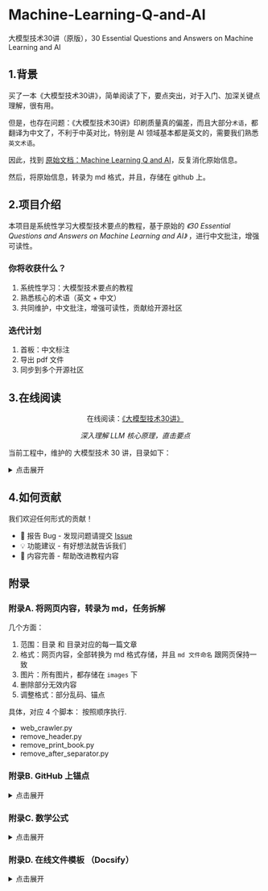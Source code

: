 # Machine-Learning-Q-and-AI
大模型技术30讲（原版），30 Essential Questions and Answers on Machine Learning and AI

## 1.背景

买了一本《大模型技术30讲》，简单阅读了下，要点突出，对于入门、加深关键点理解，很有用。

但是，也存在问题：《大模型技术30讲》印刷质量真的偏差，而且大部分`术语`，都翻译为中文了，不利于中英对比，特别是 AI 领域基本都是英文的，需要我们熟悉`英文术语`。


因此，找到 [原始文档：Machine Learning Q and AI](https://sebastianraschka.com/books/ml-q-and-ai/)，反复消化原始信息。

然后，将原始信息，转录为 md 格式，并且，存储在 github 上。


## 2.项目介绍

本项目是系统性学习大模型技术要点的教程，基于原始的 *《30 Essential Questions and Answers on Machine Learning and AI》* ，进行中文批注，增强可读性。


### 你将收获什么？

1. 系统性学习：大模型技术要点的教程
2. 熟悉核心的术语（英文 + 中文）
3. 共同维护，中文批注，增强可读性，贡献给开源社区

### 迭代计划

1. 首板：中文标注
2. 导出 pdf 文件
3. 同步到多个开源社区



## 3.在线阅读


<div align="center">
  <p>在线阅读：<a href="https://ningg.top/Machine-Learning-Q-and-AI/">《大模型技术30讲》</a></p>
  <p><em>深入理解 LLM 核心原理，直击要点</em></p>
</div>


当前工程中，维护的 大模型技术 30 讲，目录如下：

<details><summary>点击展开</summary>

- **Introduction**

   - [Introduction](./docs/introduction/_books_ml-q-and-ai-introduction.md)

- **Part I: Neural Networks and Deep Learning**

   - [Chapter 1: Embeddings, Latent Space, and Representations](./docs/ch01/_books_ml-q-and-ai-ch01.md)
   - [Chapter 2: Self-Supervised Learning](./docs/ch02/_books_ml-q-and-ai-ch02.md)
   - [Chapter 3: Few-Shot Learning](./docs/ch03/_books_ml-q-and-ai-ch03.md)
   - [Chapter 4: The Lottery Ticket  Hypothesis](./docs/ch04/_books_ml-q-and-ai-ch04.md)
   - [Chapter 5: Reducing Overfitting with Data](./docs/ch05/_books_ml-q-and-ai-ch05.md)
   - [Chapter 6: Reducing Overfitting with Model Modifications](./docs/ch06/_books_ml-q-and-ai-ch06.md)
   - [Chapter 7: Multi-GPU Training Paradigms](./docs/ch07/_books_ml-q-and-ai-ch07.md)
   - [Chapter 8: The Success of Transformers](./docs/ch08/_books_ml-q-and-ai-ch08.md)
   - [Chapter 9: Generative AI Models](./docs/ch09/_books_ml-q-and-ai-ch09.md)
   - [Chapter 10: Sources of Randomness](./docs/ch10/_books_ml-q-and-ai-ch10.md)

- **Part II: Computer Vision**

   - [Chapter 11: Calculating the Number of Parameters](./docs/ch11/_books_ml-q-and-ai-ch11.md)
   - [Chapter 12: Fully Connected and Convolutional Layers](./docs/ch12/_books_ml-q-and-ai-ch12.md)
   - [Chapter 13: Large Training Sets for Vision Transformers](./docs/ch13/_books_ml-q-and-ai-ch13.md)

- **Part III: Natural Language Processing**

   - [Chapter 14: The Distributional Hypothesis](./docs/ch14/_books_ml-q-and-ai-ch14.md)
   - [Chapter 15: Data Augmentation for Text](./docs/ch15/_books_ml-q-and-ai-ch15.md)
   - [Chapter 16: Self-Attention](./docs/ch16/_books_ml-q-and-ai-ch16.md)
   - [Chapter 17: Encoder- and Decoder-Style Transformers](./docs/ch17/_books_ml-q-and-ai-ch17.md)
   - [Chapter 18: Using and Fine-Tuning Pretrained Transformers](./docs/ch18/_books_ml-q-and-ai-ch18.md)
   - [Chapter 19: Evaluating Generative Large Language Models](./docs/ch19/_books_ml-q-and-ai-ch19.md)

- **Part IV: Production and Deployment**

   - [Chapter 20: Stateless and Stateful Training](./docs/ch20/_books_ml-q-and-ai-ch20.md)
   - [Chapter 21: Data-Centric AI](./docs/ch21/_books_ml-q-and-ai-ch21.md)
   - [Chapter 22: Speeding Up Inference](./docs/ch22/_books_ml-q-and-ai-ch22.md)
   - [Chapter 23: Data Distribution Shifts](./docs/ch23/_books_ml-q-and-ai-ch23.md)

- **Part V: Predictive Performance and Model Evaluation**

   - [Chapter 24: Poisson and Ordinal Regression](./docs/ch24/_books_ml-q-and-ai-ch24.md)
   - [Chapter 25: Confidence Intervals](./docs/ch25/_books_ml-q-and-ai-ch25.md)
   - [Chapter 26: Confidence Intervals vs. Conformal Predictions](./docs/ch26/_books_ml-q-and-ai-ch26.md)
   - [Chapter 27: Proper Metrics](./docs/ch27/_books_ml-q-and-ai-ch27.md)
   - [Chapter 28: The k in k-Fold Cross-Validation](./docs/ch28/_books_ml-q-and-ai-ch28.md)
   - [Chapter 29: Training and Test Set Discordance](./docs/ch29/_books_ml-q-and-ai-ch29.md)
   - [Chapter 30: Limited Labeled Data](./docs/ch30/_books_ml-q-and-ai-ch30.md)

</details>


## 4.如何贡献

我们欢迎任何形式的贡献！

- 🐛 报告 Bug - 发现问题请提交 [Issue](https://github.com/ningg/Machine-Learning-Q-and-AI/issues)
- 💡 功能建议 - 有好想法就告诉我们
- 📝 内容完善 - 帮助改进教程内容




## 附录

### 附录A. 将网页内容，转录为 md，任务拆解

几个方面：

1. 范围：目录 和 目录对应的每一篇文章
2. 格式：网页内容，全部转换为 md 格式存储，并且 `md 文件命名` 跟网页保持一致
3. 图片：所有图片，都存储在 `images` 下
4. 删除部分无效内容
5. 调整格式：部分乱码、锚点

具体，对应 4 个脚本： 按照顺序执行.

* web_crawler.py 
* remove_header.py
* remove_print_book.py
* remove_after_separator.py   


### 附录B. GitHub 上锚点

<details><summary>点击展开</summary>

在 GitHub 的 Markdown（.md）文件中，**可以使用锚点（Anchor）来实现文档内部的跳转**。锚点通常用于目录（Table of Contents）跳转到文档的某个标题位置。

#### 如何设置锚点？

GitHub 会自动为每个标题（#、##、### 等）生成一个锚点链接，格式如下：

1. **写标题**  
   例如：
   ```markdown
   ## 安装方法
   ```

2. **生成的锚点格式**  
   - 将标题全部转为小写
   - 移除标点
   - 用连字符（-）替换空格
   - 中文标题也适用，但空格会变成连字符

   例如，`## 安装方法` 的锚点就是 `#安装方法`。

3. **添加目录或内部跳转链接**  
   使用标准的 markdown 链接语法：

   ```markdown
   [安装方法](#安装方法)
   ```

   英文标题如 `## How To Install`，锚点是 `#how-to-install`：

   ```markdown
   [How To Install](#how-to-install)
   ```

#### 复杂标题的锚点规则

- 多个连续空格只变成一个连字符
- 中文/英文、数字、下划线、特殊字符、标点符号等都要去除或按规则处理
- 可以右键标题旁的小链条图标，复制锚点链接

#### 例子

````markdown
## 目录
- [安装方法](#安装方法)
- [使用说明](#使用说明)

## 安装方法
内容...

## 使用说明
内容...
````

#### 手动自定义锚点？

**GitHub 不支持 HTML 的 `<a id="foo"></a>` 锚点写法**。只能用标题自动生成锚点。

---

**总结：**  
- 直接用 markdown 的标题，GitHub 自动生成锚点
- 用 `[描述](#锚点名)` 进行跳转
- 不支持 HTML `<a id="">` 自定义锚点


#### 图片锚点（需要手动适配）


在 GitHub 的 Markdown 文件中，**图片本身不能直接作为锚点**，也就是说，不能直接点击一个图片让页面跳转到该图片所在的位置。但可以通过以下方法实现“跳转到图片”或“让图片参与跳转”：

 方法三：利用 HTML 标签（不推荐）

Markdown 不支持为图片设置原生锚点，但你可以用 HTML 的 `<a id="pic1"></a>` 来“伪造”锚点：

````markdown
<a id="pic1"></a>
![图片描述](图片链接)
````

然后跳转链接：

````markdown
[跳到图片](#pic1)
````

> Tips: pic1 锚点的命名中，不能包含 `:` 符号。

但请注意，**GitHub 有时会忽略或过滤掉部分 HTML 标签**，这种方法在所有场景下不一定可靠，且不如标题锚点规范。

---

- **图片本身不能生成锚点，不能自动跳转到图片。**
- 不推荐用 HTML 锚点，兼容性不好。

</details>

### 附录C. 数学公式

<details><summary>点击展开</summary>

#### 公式标识

是的，GitHub 的 Markdown 文件现在支持数学公式的展示（自 2022 年 3 月起）。你可以在 `.md` 文件中使用 LaTeX 语法，通过以下两种方式书写数学公式：

1. **行内公式**  
   使用单个美元符号包裹，例如：  
   ```
   $E = mc^2$
   ```
   显示为：$E = mc^2$

2. **块级公式**  
   使用两个美元符号包裹，并单独成行，例如：  
   ```
   $$
   E = mc^2
   $$
   ```
   显示为：
   $$
   E = mc^2
   $$

**注意事项**：
- 公式渲染仅在 GitHub 的仓库、issues、pull requests、discussions、README 等页面支持，Gist、Wiki 目前不支持。
- 如果你在本地编辑器预览，可能无法看到公式渲染效果，建议推送到 GitHub 后查看。


#### 角标

在 LaTeX 语法中，**角标**分为两种：

##### 1. 上标（Superscript）

使用 `^` 符号。例如：
```
x^2
```
在行内公式中写作：`$x^2$`  
效果：$x^2$

如果上标内容超过一个字符，需要用大括号包裹：
```
x^{10}
```
效果：$x^{10}$

---

##### 2. 下标（Subscript）

使用 `_` 符号。例如：
```
x_1
```
在行内公式中写作：`$x_1$`  
效果：$x_1$

如果下标内容超过一个字符，也需要用大括号包裹：
```
x_{ij}
```
效果：$x_{ij}$

---

##### 组合例子

```
x_i^2
```
效果：$x_i^2$

```
x_{ij}^{10}
```
效果：$x_{ij}^{10}$

---

**总结：**
- 上标用 `^`，下标用 `_`
- 多字符时用 `{}` 包裹

</details>



### 附录D. 在线文件模板 （Docsify）

<details><summary>点击展开</summary>

参考： [happy-llm](https://github.com/datawhalechina/happy-llm/tree/main)

> 如何使用 Docsify 构造 github pages？

要在 GitHub Pages 上使用 Docsify 搭建文档网站，步骤如下：

#### 1. 新建 GitHub 仓库
- 创建一个新的 GitHub 仓库（比如 yourname/your-repo）。

#### 2. 初始化项目文件
- 在本地或在 GitHub 网页端新建如下文件结构：

```
/
├── docs/
│   ├── index.html
│   └── README.md
└── .gitignore
```

##### index.html 内容如下（这是启动 Docsify 的核心页面）：
```html
<!DOCTYPE html>
<html>
<head>
  <meta charset="UTF-8">
  <title>Docsify 文档</title>
  <meta name="viewport" content="width=device-width, initial-scale=1.0">
  <!-- 可选：自定义主题 -->
  <link rel="stylesheet" href="//cdn.jsdelivr.net/npm/docsify@4/themes/vue.css" />
</head>
<body>
  <div id="app"></div>
  <script src="//cdn.jsdelivr.net/npm/docsify@4"></script>
</body>
</html>
```

##### README.md（文档主页）
```
# 欢迎使用 Docsify 文档

这是首页内容。
```

#### 3. 推送到 GitHub
- 将这些文件推送到你的仓库，通常建议放在 docs 目录下。

#### 4. 配置 GitHub Pages
- 打开你的仓库，点击 **Settings > Pages**
- Source 选择 `docs` 目录（或根目录，取决于你的 index.html 放在哪里）
- 保存后，GitHub 会分配一个访问地址（如 `https://yourname.github.io/your-repo/`）

### 5. 访问你的 Docsify 网站
- 访问上一步生成的 URL 即可看到 Docsify 驱动的文档网站。

---

### 可选：本地预览
- 安装 docsify-cli：
  ```bash
  npm i docsify-cli -g
  ```
- 在 docs 所在目录运行：
  ```bash
  docsify serve docs
  ```
- 浏览器访问 `http://localhost:3000` 进行本地预览。

---

### 常见问题

- **文档无法显示？**  
  检查 index.html 是否直接引用了 jsdelivr CDN 上的 docsify 脚本，且 index.html 路径正确。
- **自定义导航/侧边栏？**  
  新建 `_sidebar.md` 或 `_navbar.md`，参见 [Docsify 官方文档](https://docsify.js.org/#/zh-cn/)。

---

需要更详细的步骤或遇到具体问题，可以继续追问！

</details>



